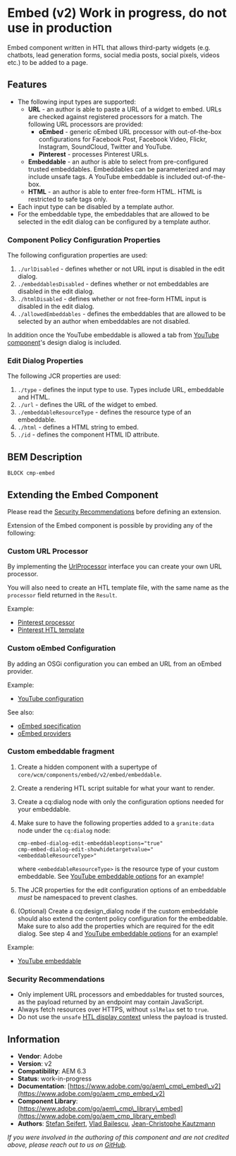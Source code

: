 <!--
Copyright 2021 Adobe

Licensed under the Apache License, Version 2.0 (the "License");
you may not use this file except in compliance with the License.
You may obtain a copy of the License at

    http://www.apache.org/licenses/LICENSE-2.0

Unless required by applicable law or agreed to in writing, software
distributed under the License is distributed on an "AS IS" BASIS,
WITHOUT WARRANTIES OR CONDITIONS OF ANY KIND, either express or implied.
See the License for the specific language governing permissions and
limitations under the License.
-->
Embed (v2) Work in progress, do not use in production
====
Embed component written in HTL that allows third-party widgets (e.g. chatbots, lead generation forms, social media posts, social pixels, videos etc.) to be added to a page.

## Features
* The following input types are supported:
    * **URL** - an author is able to paste a URL of a widget to embed. URLs are checked against registered processors for a match. The following URL processors are provided:
        * **oEmbed** - generic oEmbed URL processor with out-of-the-box configurations for Facebook Post, Facebook Video, Flickr, Instagram, SoundCloud, Twitter and YouTube.
        * **Pinterest** - processes Pinterest URLs. 
    * **Embeddable** - an author is able to select from pre-configured trusted embeddables. Embeddables can be parameterized and may include unsafe tags. A YouTube embeddable is included out-of-the-box.
    * **HTML** - an author is able to enter free-form HTML. HTML is restricted to safe tags only.
* Each input type can be disabled by a template author.
* For the embeddable type, the embeddables that are allowed to be selected in the edit dialog can be configured by a template author.

### Component Policy Configuration Properties
The following configuration properties are used:

1. `./urlDisabled` - defines whether or not URL input is disabled in the edit dialog.
2. `./embeddablesDisabled` - defines whether or not embeddables are disabled in the edit dialog.
1. `./htmlDisabled` - defines whether or not free-form HTML input is disabled in the edit dialog.
3. `./allowedEmbeddables` - defines the embeddables that are allowed to be selected by an author when embeddables are not disabled.

In addition once the YouTube embeddable is allowed a tab from [YouTube component](embeddable/youtube)'s design dialog is included.


### Edit Dialog Properties
The following JCR properties are used:

1. `./type` - defines the input type to use. Types include URL, embeddable and HTML.
2. `./url` - defines the URL of the widget to embed.
3. `./embeddableResourceType` - defines the resource type of an embeddable.
4. `./html` - defines a HTML string to embed.
5. `./id` - defines the component HTML ID attribute.

## BEM Description
```
BLOCK cmp-embed
```

## Extending the Embed Component

Please read the [Security Recommendations](#security-recommendations) before defining an extension.

Extension of the Embed component is possible by providing any of the following:

### Custom URL Processor

By implementing the [UrlProcessor](../../../../../../../../../../../bundles/core/src/main/java/com/adobe/cq/wcm/core/components/services/embed/UrlProcessor.java) interface you can create your own URL processor.

You will also need to create an HTL template file, with the same name as the `processor` field returned in the `Result`.

Example:

* [Pinterest processor](../../../../../../../../../../../bundles/core/src/main/java/com/adobe/cq/wcm/core/components/internal/services/embed/PinterestUrlProcessor.java)
* [Pinterest HTL template](processors/pinterest.html)

### Custom oEmbed Configuration

By adding an OSGi configuration you can embed an URL from an oEmbed provider.

Example:

* [YouTube configuration](../../../../../../../../../../../config/src/content/jcr_root/apps/core/wcm/config/com.adobe.cq.wcm.core.components.internal.services.embed.OEmbedClientImplConfigurationFactory-youtube.config)

See also:

* [oEmbed specification](https://oembed.com)
* [oEmbed providers](https://oembed.com/providers.json)

### Custom embeddable fragment

1. Create a hidden component with a supertype of `core/wcm/components/embed/v2/embed/embeddable`.
2. Create a rendering HTL script suitable for what your want to render.
3. Create a cq:dialog node with only the configuration options needed for your embeddable.
4. Make sure to have the following properties added to a `granite:data` node under the `cq:dialog` node:
   
   ```
   cmp-embed-dialog-edit-embeddableoptions="true"
   cmp-embed-dialog-edit-showhidetargetvalue="<embeddableResourceType>"
   ```
   where `<embeddableResourceType>` is the resource type of your custom embeddable. See [YouTube embeddable options](./embeddable/youtube/_cq_dialog/.content.xml#L122-123) for an example!
5. The JCR properties for the edit configuration options of an embeddable _must_ be namespaced to prevent clashes.
6. (Optional) Create a cq:design_dialog node if the custom embeddable should also extend the content policy configuration for the 
   embeddable. Make sure to also add the properties which are required for the edit dialog. See step 4 and  [YouTube embeddable options](./embeddable/youtube/_cq_design_dialog/.content.xml#L23) for an example!

Example:

* [YouTube embeddable](embeddable/youtube)

### Security Recommendations

* Only implement URL processors and embeddables for trusted sources, as the payload returned by an endpoint may contain JavaScript.
* Always fetch resources over HTTPS, without `sslRelax` set to `true`.
* Do not use the `unsafe` [HTL display context](https://docs.adobe.com/content/help/en/experience-manager-htl/using/htl/expression-language.html#display-context) unless the payload is trusted.

## Information
* **Vendor**: Adobe
* **Version**: v2
* **Compatibility**: AEM 6.3
* **Status**: work-in-progress
* **Documentation**: [https://www.adobe.com/go/aem\_cmp\_embed\_v2](https://www.adobe.com/go/aem_cmp_embed_v2)
* **Component Library**: [https://www.adobe.com/go/aem\_cmp\_library\_embed](https://www.adobe.com/go/aem_cmp_library_embed)
* **Authors**: [Stefan Seifert](https://github.com/stefanseifert), [Vlad Bailescu](https://github.com/vladbailescu), [Jean-Christophe Kautzmann](https://github.com/jckautzmann)

_If you were involved in the authoring of this component and are not credited above, please reach out to us on [GitHub](https://github.com/adobe/aem-core-wcm-components)._
